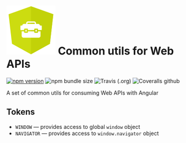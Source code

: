# ![logo](logo.svg) Common utils for Web APIs

[![npm version](https://img.shields.io/npm/v/@ng-web-apis/common.svg)](https://npmjs.com/package/@ng-web-apis/common)
![npm bundle size](https://img.shields.io/bundlephobia/minzip/@ng-web-apis/common)
![Travis (.org)](https://img.shields.io/travis/ng-web-apis/common)
![Coveralls github](https://img.shields.io/coveralls/github/ng-web-apis/common)

A set of common utils for consuming Web APIs with Angular

## Tokens

-   `WINDOW` — provides access to global `window` object
-   `NAVIGATOR` — provides access to `window.navigator` object

